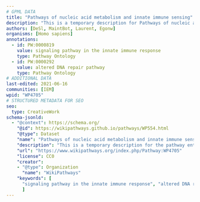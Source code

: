 ```yaml
---
# GPML DATA
title: "Pathways of nucleic acid metabolism and innate immune sensing"
description: "This is a temporary description for Pathways of nucleic acid metabolism and innate immune sensing"
authors: [DeSl, MaintBot, Laurent, Egonw]
organisms: [Homo sapiens]
annotations:
  - id: PW:0000819
    value: signaling pathway in the innate immune response
    type: Pathway Ontology
  - id: PW:0000292
    value: altered DNA repair pathway
    type: Pathway Ontology
# ADDITIONAL DATA
last-edited: 2021-06-16
communities: [IEM]
wpid: "WP4705"
# STRUCTURED METADATA FOR SEO
seo:
  type: CreativeWork
schema-jsonld:
  - "@context": https://schema.org/
    "@id": https://wikipathways.github.io/pathways/WP554.html
    "@type": Dataset
    "name": "Pathways of nucleic acid metabolism and innate immune sensing"
    "description": "This is a temporary description for the pathway entitled: Pathways of nucleic acid metabolism and innate immune sensing"
    "url": "https://www.wikipathways.org/index.php/Pathway:WP4705"
    "license": CC0
    "creator":
    - "@type": Organization
      "name": "WikiPathways"
    "keywords": [
      "signaling pathway in the innate immune response", "altered DNA repair pathway",
      ]
---
```

